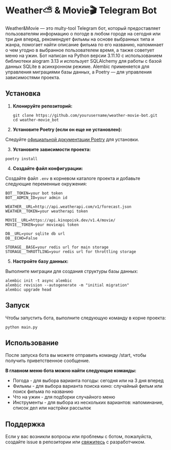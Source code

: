 # Weather⛅️ & Movie🎬 Telegram Bot

Weather&Movie — это multy-tool Telegram бот, который предоставляет пользователям информацию о погоде в любом городе на сегодня или три дня вперед, рекомендует фильмы на основе выбранных типа и жанра, помогает найти описание фильма по его названию, напоминает о чем угодно в выбранное пользователем время, а также советует меню на ужин. Бот написан на Python версии 3.11.10 с использованием библиотеки aiogram 3.13 и использует SQLAlchemy для работы с базой данных SQLite в асинхронном режиме. Alembic применяется для управления миграциями базы данных, а Poetry — для управления зависимостями проекта.

## Установка

1. **Клонируйте репозиторий:**

   ```
   git clone https://github.com/yourusername/weather-movie-bot.git
   cd weather-movie_bot
   ```
2. **Установите Poetry (если он еще не установлен):**

Следуйте [официальной документации Poetry](https://python-poetry.org/docs/#installation) для установки.

3. **Установите зависимости проекта:**
```
poetry install
```
4. **Создайте файл конфигурации:**

Создайте файл `.env` в корневом каталоге проекта и добавьте следующие переменные окружения:
```
BOT__TOKEN=your bot token
BOT__ADMIN_ID=your admin id

WEATHER__URL=http://api.weatherapi.com/v1/forecast.json
WEATHER__TOKEN=your weatherapi token

MOVIE__URL=https://api.kinopoisk.dev/v1.4/movie/
MOVIE__TOKEN=your movieapi token

DB__URL=your sqlite db url
DB__ECHO=False

STORAGE__BASE=your redis url for main storage
STORAGE__THROTTLING=your redis url for throttling storage
```

5. **Настройте базу данных:**

Выполните миграции для создания структуры базы данных:
```
alembic init -t async alembic
alembic revision --autogenerate -m "initial migration"
alembic upgrade head
```

## Запуск
Чтобы запустить бота, выполните следующую команду в корне проекта:
```
python main.py
```
## Использование
После запуска бота вы можете отправить команду /start, чтобы получить приветственное сообщение.

**В главном меню бота можно найти следующие команды:**
- Погода - для выбора варианта погоды: сегодня или на 3 дня вперед
- Фильмы - для выбора варианта поиска кино: случайный фильм или поиск фильма по названию
- Что на ужин - для подборки случайного меню
- Инструменты - для выбора из нескольких вариантов: напоминание, список дел или настрйки рассылок

## Поддержка
Если у вас возникли вопросы или проблемы с ботом, пожалуйста, создайте issue в репозитории или [свяжитесь](https://t.me/dare_ka) с разработчиком.
